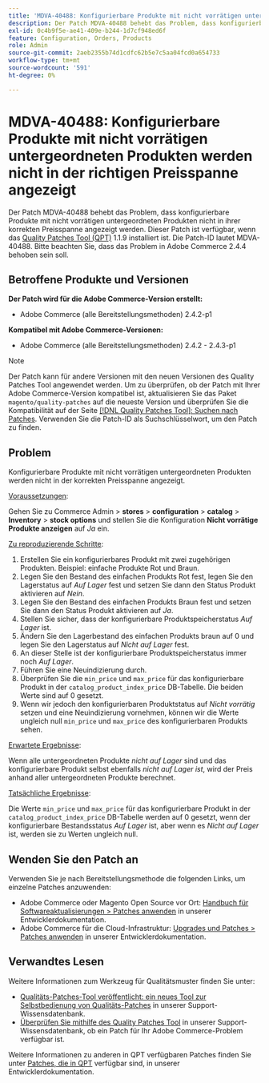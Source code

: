 ```yaml
---
title: 'MDVA-40488: Konfigurierbare Produkte mit nicht vorrätigen untergeordneten Produkten werden nicht in der richtigen Preisspanne angezeigt'
description: Der Patch MDVA-40488 behebt das Problem, dass konfigurierbare Produkte mit nicht vorrätigen untergeordneten Produkten nicht in ihrer korrekten Preisspanne angezeigt werden. Dieser Patch ist verfügbar, wenn das [Quality Patches Tool (QPT)](/help/announcements/adobe-commerce-announcements/magento-quality-patches-released-new-tool-to-self-serve-quality-patches.md) 1.1.9 installiert ist. Die Patch-ID lautet MDVA-40488. Bitte beachten Sie, dass das Problem in Adobe Commerce 2.4.4 behoben sein soll.
exl-id: 0c4b9f5e-ae41-409e-b244-1d7cf948ed6f
feature: Configuration, Orders, Products
role: Admin
source-git-commit: 2aeb2355b74d1cdfc62b5e7c5aa04fcd0a654733
workflow-type: tm+mt
source-wordcount: '591'
ht-degree: 0%

---
```


# MDVA-40488: Konfigurierbare Produkte mit nicht vorrätigen untergeordneten Produkten werden nicht in der richtigen Preisspanne angezeigt

Der Patch MDVA-40488 behebt das Problem, dass konfigurierbare Produkte mit nicht vorrätigen untergeordneten Produkten nicht in ihrer korrekten Preisspanne angezeigt werden. Dieser Patch ist verfügbar, wenn das [Quality Patches Tool (QPT)](/help/announcements/adobe-commerce-announcements/magento-quality-patches-released-new-tool-to-self-serve-quality-patches.md) 1.1.9 installiert ist. Die Patch-ID lautet MDVA-40488. Bitte beachten Sie, dass das Problem in Adobe Commerce 2.4.4 behoben sein soll.

## Betroffene Produkte und Versionen

**Der Patch wird für die Adobe Commerce-Version erstellt:**

* Adobe Commerce (alle Bereitstellungsmethoden) 2.4.2-p1

**Kompatibel mit Adobe Commerce-Versionen:**

* Adobe Commerce (alle Bereitstellungsmethoden) 2.4.2 - 2.4.3-p1

>[!NOTE]
>
>Der Patch kann für andere Versionen mit den neuen Versionen des Quality Patches Tool angewendet werden. Um zu überprüfen, ob der Patch mit Ihrer Adobe Commerce-Version kompatibel ist, aktualisieren Sie das Paket `magento/quality-patches` auf die neueste Version und überprüfen Sie die Kompatibilität auf der Seite [[!DNL Quality Patches Tool]: Suchen nach Patches](https://experienceleague.adobe.com/tools/commerce-quality-patches/index.html). Verwenden Sie die Patch-ID als Suchschlüsselwort, um den Patch zu finden.

## Problem

Konfigurierbare Produkte mit nicht vorrätigen untergeordneten Produkten werden nicht in der korrekten Preisspanne angezeigt.

<u>Voraussetzungen</u>:

Gehen Sie zu Commerce Admin > **stores** > **configuration** > **catalog** > **Inventory** > **stock options** und stellen Sie die Konfiguration **Nicht vorrätige Produkte anzeigen** auf *Ja* ein.

<u>Zu reproduzierende Schritte</u>:

1. Erstellen Sie ein konfigurierbares Produkt mit zwei zugehörigen Produkten. Beispiel: einfache Produkte Rot und Braun.
1. Legen Sie den Bestand des einfachen Produkts Rot fest, legen Sie den Lagerstatus auf *Auf Lager* fest und setzen Sie dann den Status Produkt aktivieren auf *Nein*.
1. Legen Sie den Bestand des einfachen Produkts Braun fest und setzen Sie dann den Status Produkt aktivieren auf *Ja*.
1. Stellen Sie sicher, dass der konfigurierbare Produktspeicherstatus *Auf Lager* ist.
1. Ändern Sie den Lagerbestand des einfachen Produkts braun auf 0 und legen Sie den Lagerstatus auf *Nicht auf Lager* fest.
1. An dieser Stelle ist der konfigurierbare Produktspeicherstatus immer noch *Auf Lager*.
1. Führen Sie eine Neuindizierung durch.
1. Überprüfen Sie die `min_price` und `max_price` für das konfigurierbare Produkt in der `catalog_product_index_price` DB-Tabelle. Die beiden Werte sind auf 0 gesetzt.
1. Wenn wir jedoch den konfigurierbaren Produktstatus auf *Nicht vorrätig* setzen und eine Neuindizierung vornehmen, können wir die Werte ungleich null `min_price` und `max_price` des konfigurierbaren Produkts sehen.

<u>Erwartete Ergebnisse</u>:

Wenn alle untergeordneten Produkte *nicht auf Lager* sind und das konfigurierbare Produkt selbst ebenfalls *nicht auf Lager ist*, wird der Preis anhand aller untergeordneten Produkte berechnet.

<u>Tatsächliche Ergebnisse</u>:

Die Werte `min_price` und `max_price` für das konfigurierbare Produkt in der `catalog_product_index_price` DB-Tabelle werden auf 0 gesetzt, wenn der konfigurierbare Bestandsstatus *Auf Lager* ist, aber wenn es *Nicht auf Lager* ist, werden sie zu Werten ungleich null.

## Wenden Sie den Patch an

Verwenden Sie je nach Bereitstellungsmethode die folgenden Links, um einzelne Patches anzuwenden:

* Adobe Commerce oder Magento Open Source vor Ort: [Handbuch für Softwareaktualisierungen > Patches anwenden](https://experienceleague.adobe.com/en/docs/commerce-operations/tools/quality-patches-tool/usage) in unserer Entwicklerdokumentation.
* Adobe Commerce für die Cloud-Infrastruktur: [Upgrades und Patches > Patches anwenden](https://experienceleague.adobe.com/en/docs/commerce-cloud-service/user-guide/develop/upgrade/apply-patches) in unserer Entwicklerdokumentation.

## Verwandtes Lesen

Weitere Informationen zum Werkzeug für Qualitätsmuster finden Sie unter:

* [Qualitäts-Patches-Tool veröffentlicht: ein neues Tool zur Selbstbedienung von Qualitäts-Patches](/help/announcements/adobe-commerce-announcements/magento-quality-patches-released-new-tool-to-self-serve-quality-patches.md) in unserer Support-Wissensdatenbank.
* [Überprüfen Sie mithilfe des Quality Patches Tool](/help/support-tools/patches-available-in-qpt-tool/check-patch-for-magento-issue-with-magento-quality-patches.md) in unserer Support-Wissensdatenbank, ob ein Patch für Ihr Adobe Commerce-Problem verfügbar ist.

Weitere Informationen zu anderen in QPT verfügbaren Patches finden Sie unter [Patches, die in QPT](https://experienceleague.adobe.com/tools/commerce-quality-patches/index.html) verfügbar sind, in unserer Entwicklerdokumentation.

